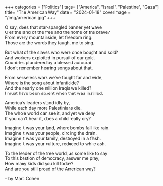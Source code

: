 +++
categories = ["Politics"]
tags= ["America", "Israel", "Palestine", "Gaza"]
title= "The American Way"
date = "2024-01-18"
coverImage = "/img/american.jpg"
+++

O say, does that star-spangled banner yet wave  
O’er the land of the free and the home of the brave?  
From every mountainside, let freedom ring.  
Those are the words they taught me to sing.  

<!--more-->

But what of the slaves who were once bought and sold?  
And workers exploited in pursuit of our gold.  
Countries plundered by a blessed autocrat  
I don’t remember hearing songs about that.  

From senseless wars we’ve fought far and wide,  
Where is the song about infanticide?  
And the nearly one million Iraqis we killed?  
I must have been absent when that was instilled.   

America's leaders stand idly by,   
While each day more Palestinians die.  
The whole world can see it, and yet we deny  
If you can’t hear it, does a child really cry?  

Imagine it was your land, where bombs fall like rain.  
Imagine it was your people, circling the drain.  
Imagine it was your family, destroyed in a flash.  
Imagine it was your culture, reduced to white ash.  

To the leader of the free world, as some like to say  
To this bastion of democracy, answer me pray,  
How many kids did you kill today?  
And are you still proud of the American way?  

\- by Marc Cohen
